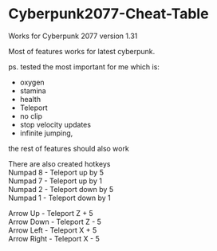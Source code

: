 # Cyberpunk2077-Cheat-Table
  
Works for Cyberpunk 2077 version 1.31  
  
Most of features works for latest cyberpunk.  
  
ps. tested the most important for me which is:
- oxygen
- stamina
- health
- Teleport
- no clip
- stop velocity updates
- infinite jumping, 
  
the rest of features should also work  
  
There are also created hotkeys  
Numpad 8 - Teleport up by 5  
Numpad 7 - Teleport up by 1  
Numpad 2 - Teleport down by 5  
Numpad 1 - Teleport down by 1  
  
Arrow Up - Teleport Z + 5  
Arrow Down - Teleport Z - 5  
Arrow Left - Teleport X + 5  
Arrow Right - Teleport X - 5  
